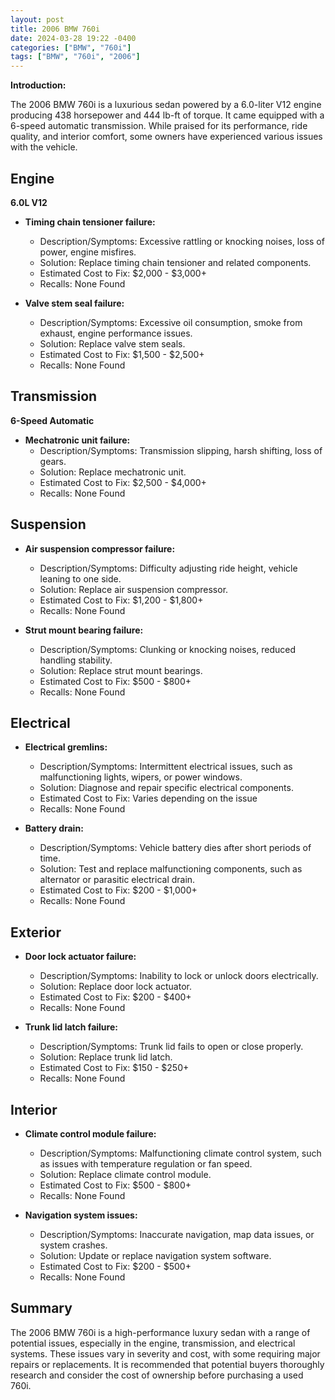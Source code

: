 ```yaml
---
layout: post
title: 2006 BMW 760i
date: 2024-03-28 19:22 -0400
categories: ["BMW", "760i"]
tags: ["BMW", "760i", "2006"]
---
```

**Introduction:**

The 2006 BMW 760i is a luxurious sedan powered by a 6.0-liter V12 engine producing 438 horsepower and 444 lb-ft of torque. It came equipped with a 6-speed automatic transmission. While praised for its performance, ride quality, and interior comfort, some owners have experienced various issues with the vehicle.

## Engine

**6.0L V12**

- **Timing chain tensioner failure:**
  - Description/Symptoms: Excessive rattling or knocking noises, loss of power, engine misfires.
  - Solution: Replace timing chain tensioner and related components.
  - Estimated Cost to Fix: $2,000 - $3,000+
  - Recalls: None Found

- **Valve stem seal failure:**
  - Description/Symptoms: Excessive oil consumption, smoke from exhaust, engine performance issues.
  - Solution: Replace valve stem seals.
  - Estimated Cost to Fix: $1,500 - $2,500+
  - Recalls: None Found

## Transmission

**6-Speed Automatic**

- **Mechatronic unit failure:**
  - Description/Symptoms: Transmission slipping, harsh shifting, loss of gears.
  - Solution: Replace mechatronic unit.
  - Estimated Cost to Fix: $2,500 - $4,000+
  - Recalls: None Found

## Suspension

- **Air suspension compressor failure:**
  - Description/Symptoms: Difficulty adjusting ride height, vehicle leaning to one side.
  - Solution: Replace air suspension compressor.
  - Estimated Cost to Fix: $1,200 - $1,800+
  - Recalls: None Found

- **Strut mount bearing failure:**
  - Description/Symptoms: Clunking or knocking noises, reduced handling stability.
  - Solution: Replace strut mount bearings.
  - Estimated Cost to Fix: $500 - $800+
  - Recalls: None Found

## Electrical

- **Electrical gremlins:**
  - Description/Symptoms: Intermittent electrical issues, such as malfunctioning lights, wipers, or power windows.
  - Solution: Diagnose and repair specific electrical components.
  - Estimated Cost to Fix: Varies depending on the issue
  - Recalls: None Found

- **Battery drain:**
  - Description/Symptoms: Vehicle battery dies after short periods of time.
  - Solution: Test and replace malfunctioning components, such as alternator or parasitic electrical drain.
  - Estimated Cost to Fix: $200 - $1,000+
  - Recalls: None Found

## Exterior

- **Door lock actuator failure:**
  - Description/Symptoms: Inability to lock or unlock doors electrically.
  - Solution: Replace door lock actuator.
  - Estimated Cost to Fix: $200 - $400+
  - Recalls: None Found

- **Trunk lid latch failure:**
  - Description/Symptoms: Trunk lid fails to open or close properly.
  - Solution: Replace trunk lid latch.
  - Estimated Cost to Fix: $150 - $250+
  - Recalls: None Found

## Interior

- **Climate control module failure:**
  - Description/Symptoms: Malfunctioning climate control system, such as issues with temperature regulation or fan speed.
  - Solution: Replace climate control module.
  - Estimated Cost to Fix: $500 - $800+
  - Recalls: None Found

- **Navigation system issues:**
  - Description/Symptoms: Inaccurate navigation, map data issues, or system crashes.
  - Solution: Update or replace navigation system software.
  - Estimated Cost to Fix: $200 - $500+
  - Recalls: None Found

## Summary

The 2006 BMW 760i is a high-performance luxury sedan with a range of potential issues, especially in the engine, transmission, and electrical systems. These issues vary in severity and cost, with some requiring major repairs or replacements. It is recommended that potential buyers thoroughly research and consider the cost of ownership before purchasing a used 760i.
